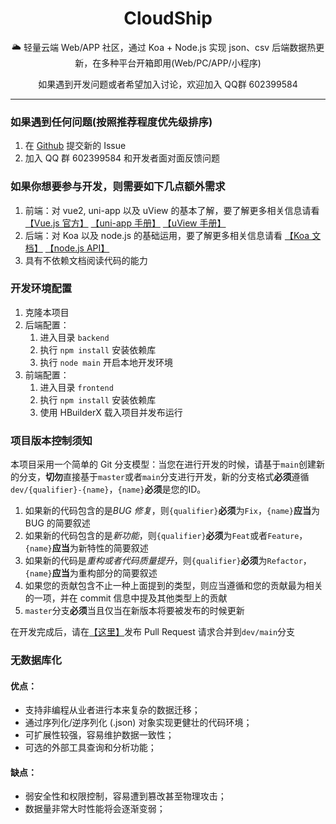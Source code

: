 <h1 align="center">CloudShip</h1>

<p align="center">🌥️ 轻量云端 Web/APP 社区，通过 Koa + Node.js 实现 json、csv 后端数据热更新，在多种平台开箱即用(Web/PC/APP/小程序)</p>

<p align="center">如果遇到开发问题或者希望加入讨论，欢迎加入 QQ群 602399584</p>

---

### 如果遇到任何问题(按照推荐程度优先级排序)

1. 在 [Github](https://github.com/Nesb01t/CloudShip/issues/new) 提交新的 Issue
2. 加入 QQ 群 602399584 和开发者面对面反馈问题

### 如果你想要参与开发，则需要如下几点额外需求

1. 前端：对 vue2, uni-app 以及 uView 的基本了解，要了解更多相关信息请看 [【Vue.js 官方】](https://cn.vuejs.org/guide/introduction.html) [【uni-app 手册】](https://uniapp.dcloud.net.cn/) [【uView 手册】](https://xuqu.gitee.io/components/intro.html)
2. 后端：对 Koa 以及 node.js 的基础运用，要了解更多相关信息请看 [【Koa 文档】](https://koa.bootcss.com/) [【node.js API】](https://nodejs.org/api/)
3. 具有不依赖文档阅读代码的能力

### 开发环境配置

1. 克隆本项目
2. 后端配置：
   1. 进入目录 `backend`
   2. 执行 `npm install` 安装依赖库
   3. 执行 `node main` 开启本地开发环境
3. 前端配置：
   1. 进入目录 `frontend`
   2. 执行 `npm install` 安装依赖库
   3. 使用 HBuilderX 载入项目并发布运行

### 项目版本控制须知

本项目采用一个简单的 Git 分支模型：当您在进行开发的时候，请基于`main`创建新的分支，**切勿**直接基于`master`或者`main`分支进行开发，新的分支格式**必须**遵循`dev/{qualifier}-{name}`，`{name}`**必须**是您的ID。

1. 如果新的代码包含的是*BUG 修复*，则`{qualifier}`**必须**为`Fix`，`{name}`**应当**为 BUG 的简要叙述
2. 如果新的代码包含的是*新功能*，则`{qualifier}`**必须**为`Feat`或者`Feature`，`{name}`**应当**为新特性的简要叙述
3. 如果新的代码是*重构或者代码质量提升*，则`{qualifier}`**必须**为`Refactor`，`{name}`**应当**为重构部分的简要叙述
4. 如果您的贡献包含不止一种上面提到的类型，则应当遵循和您的贡献最为相关的一项，并在 commit 信息中提及其他类型上的贡献
5. `master`分支**必须**当且仅当在新版本将要被发布的时候更新

在开发完成后，请在[【这里】](https://github.com/FTLIKON/EachStar/pulls)发布 Pull Request 请求合并到`dev/main`分支


### 无数据库化
#### 优点：

- 支持非编程从业者进行本来复杂的数据迁移；
- 通过序列化/逆序列化 (.json) 对象实现更健壮的代码环境；
- 可扩展性较强，容易维护数据一致性；
- 可选的外部工具查询和分析功能；

#### 缺点：

- 弱安全性和权限控制，容易遭到篡改甚至物理攻击；
- 数据量非常大时性能将会逐渐变弱；
